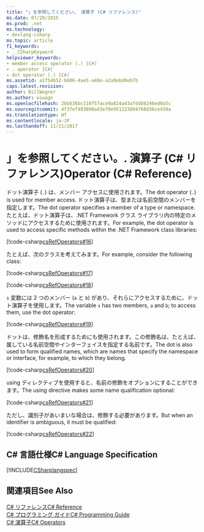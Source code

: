 ```yaml
---
title: "」を参照してください。 演算子 (C# リファレンス)"
ms.date: 07/20/2015
ms.prod: .net
ms.technology:
- devlang-csharp
ms.topic: article
f1_keywords:
- ._CSharpKeyword
helpviewer_keywords:
- member access operator (.) [C#]
- . operator [C#]
- dot operator (.) [C#]
ms.assetid: a1f54b52-b686-4ae5-a48e-a2a9ebd0eb7b
caps.latest.revision: 
author: BillWagner
ms.author: wiwagn
ms.openlocfilehash: 2bb636bc110f57ace9a824a43afdd86246ed0a5c
ms.sourcegitcommit: 4f3fef493080a43e70e951223894768d36ce430a
ms.translationtype: HT
ms.contentlocale: ja-JP
ms.lasthandoff: 11/21/2017
---
```

# <a name="-operator-c-reference"></a><span data-ttu-id="ee5c7-103">」を参照してください。</span><span class="sxs-lookup"><span data-stu-id="ee5c7-103">.</span></span> <span data-ttu-id="ee5c7-104">演算子 (C# リファレンス)</span><span class="sxs-lookup"><span data-stu-id="ee5c7-104">Operator (C# Reference)</span></span>
<span data-ttu-id="ee5c7-105">ドット演算子 (`.`) は、メンバー アクセスに使用されます。</span><span class="sxs-lookup"><span data-stu-id="ee5c7-105">The dot operator (`.`) is used for member access.</span></span> <span data-ttu-id="ee5c7-106">ドット演算子は、型または名前空間のメンバーを指定します。</span><span class="sxs-lookup"><span data-stu-id="ee5c7-106">The dot operator specifies a member of a type or namespace.</span></span> <span data-ttu-id="ee5c7-107">たとえば、ドット演算子は、.NET Framework クラス ライブラリ内の特定のメソッドにアクセスするために使用されます。</span><span class="sxs-lookup"><span data-stu-id="ee5c7-107">For example, the dot operator is used to access specific methods within the .NET Framework class libraries:</span></span>  
  
 [!code-csharp[csRefOperators#16](../../../csharp/language-reference/operators/codesnippet/CSharp/member-access-operator_1.cs)]  
  
 <span data-ttu-id="ee5c7-108">たとえば、次のクラスを考えてみます。</span><span class="sxs-lookup"><span data-stu-id="ee5c7-108">For example, consider the following class:</span></span>  
  
 [!code-csharp[csRefOperators#17](../../../csharp/language-reference/operators/codesnippet/CSharp/member-access-operator_2.cs)]  
  
 [!code-csharp[csRefOperators#18](../../../csharp/language-reference/operators/codesnippet/CSharp/member-access-operator_3.cs)]  
  
 <span data-ttu-id="ee5c7-109">`s` 変数には 2 つのメンバー (`a` と `b`) があり、それらにアクセスするために、ドット演算子を使用します。</span><span class="sxs-lookup"><span data-stu-id="ee5c7-109">The variable `s` has two members, `a` and `b`; to access them, use the dot operator:</span></span>  
  
 [!code-csharp[csRefOperators#19](../../../csharp/language-reference/operators/codesnippet/CSharp/member-access-operator_4.cs)]  
  
 <span data-ttu-id="ee5c7-110">ドットは、修飾名を形成するためにも使用されます。この修飾名は、たとえば、属している名前空間やインターフェイスを指定する名前です。</span><span class="sxs-lookup"><span data-stu-id="ee5c7-110">The dot is also used to form qualified names, which are names that specify the namespace or interface, for example, to which they belong.</span></span>  
  
 [!code-csharp[csRefOperators#20](../../../csharp/language-reference/operators/codesnippet/CSharp/member-access-operator_5.cs)]  
  
 <span data-ttu-id="ee5c7-111">using ディレクティブを使用すると、名前の修飾をオプションにすることができます。</span><span class="sxs-lookup"><span data-stu-id="ee5c7-111">The using directive makes some name qualification optional:</span></span>  
  
 [!code-csharp[csRefOperators#21](../../../csharp/language-reference/operators/codesnippet/CSharp/member-access-operator_6.cs)]  
  
 <span data-ttu-id="ee5c7-112">ただし、識別子があいまいな場合は、修飾する必要があります。</span><span class="sxs-lookup"><span data-stu-id="ee5c7-112">But when an identifier is ambiguous, it must be qualified:</span></span>  
  
 [!code-csharp[csRefOperators#22](../../../csharp/language-reference/operators/codesnippet/CSharp/member-access-operator_7.cs)]  
  
## <a name="c-language-specification"></a><span data-ttu-id="ee5c7-113">C# 言語仕様</span><span class="sxs-lookup"><span data-stu-id="ee5c7-113">C# Language Specification</span></span>  
 [!INCLUDE[CSharplangspec](~/includes/csharplangspec-md.md)]  
  
## <a name="see-also"></a><span data-ttu-id="ee5c7-114">関連項目</span><span class="sxs-lookup"><span data-stu-id="ee5c7-114">See Also</span></span>  
 [<span data-ttu-id="ee5c7-115">C# リファレンス</span><span class="sxs-lookup"><span data-stu-id="ee5c7-115">C# Reference</span></span>](../../../csharp/language-reference/index.md)  
 [<span data-ttu-id="ee5c7-116">C# プログラミング ガイド</span><span class="sxs-lookup"><span data-stu-id="ee5c7-116">C# Programming Guide</span></span>](../../../csharp/programming-guide/index.md)  
 [<span data-ttu-id="ee5c7-117">C# 演算子</span><span class="sxs-lookup"><span data-stu-id="ee5c7-117">C# Operators</span></span>](../../../csharp/language-reference/operators/index.md)
